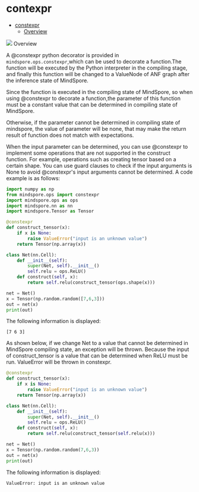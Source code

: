 # contexpr

<!-- TOC -->

- [constexpr](#constexpr)
    - [Overview](#overview)

<!-- /TOC -->
<a href="https://gitee.com/mindspore/docs/blob/master/docs/mindspore/programming_guide/source_en/constexpr.md" target="_blank"><img src="https://gitee.com/mindspore/docs/raw/master/resource/_static/logo_source_en.png"></a>
Overview

A @constexpr python decorator is provided in `mindspore.ops.constexpr`,which can be used to decorate a function.The function will be executed by the Python interpreter in the compiling stage, and finally this function will be changed to a ValueNode of ANF graph after the inference state of MindSpore.

Since the function is executed in the compiling state of MindSpore, so when using @constexpr to decorate a function,the parameter of this function must be a constant value that can be determined in compiling state of MindSpore.

Otherwise, if the parameter cannot be determined in compiling state of mindspore, the value of parameter will be none, that may make the return result of function does not match with expectations.

When the input parameter can be determined, you can use @constexpr to implement some operations that are not supported in the construct function. For example, operations such as creating tensor based on a certain shape.
You can use guard clauses to check if the input arguments is None to avoid @constexpr's input arguments cannot be determined.
A code example is as follows:

```python
import numpy as np
from mindspore.ops import constexpr
import mindspore.ops as ops
import mindspore.nn as nn
import mindspore.Tensor as Tensor

@constexpr
def construct_tensor(x):
    if x is None:
        raise ValueError("input is an unknown value")
    return Tensor(np.array(x))

class Net(nn.Cell):
    def __init__(self):
        super(Net, self).__init__()
        self.relu = ops.ReLU()
    def construct(self, x):
        return self.relu(construct_tensor(ops.shape(x)))

net = Net()
x = Tensor(np.random.random([7,6,3]))
out = net(x)
print(out)
```

The following information is displayed:

```text
[7 6 3]
```

As shown below, if we change Net to a value that cannot be determined in MindSpore compiling state, an exception will be thrown. Because the input of construct_tensor is a value that can be determined when ReLU must be run. ValueError will be thrown in constexpr.

```python
@constexpr
def construct_tensor(x):
    if x is None:
        raise ValueError("input is an unknown value")
    return Tensor(np.array(x))

class Net(nn.Cell):
    def __init__(self):
        super(Net, self).__init__()
        self.relu = ops.ReLU()
    def construct(self, x):
        return self.relu(construct_tensor(self.relu(x)))

net = Net()
x = Tensor(np.random.random(7,6,3))
out = net(x)
print(out)
```

The following information is displayed:

```text
ValueError: input is an unknown value
```
